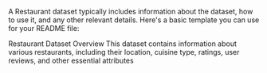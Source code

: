 A Restaurant dataset typically includes information about the dataset, how to use it, and any other relevant details. Here's a basic template you can use for your README file:

Restaurant Dataset
Overview
This dataset contains information about various restaurants, including their location, cuisine type, ratings, user reviews, and other essential attributes
